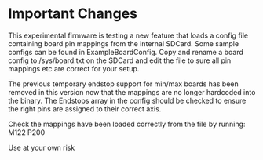# **Important Changes**

This experimental firmware is testing a new feature that loads a config file containing board pin mappings from the internal SDCard. Some sample configs can be found in ExampleBoardConfig. Copy and rename a board config to /sys/board.txt on the SDCard and edit the file to sure all pin mappings etc are correct for your setup.

The previous temporary endstop support for min/max boards has been removed in this version now that the mappings are no longer hardcoded into the binary. The Endstops array in the config should be checked to ensure the right pins are assigned to their correct axis.

Check the mappings have been loaded correctly from the file by running: M122 P200


Use at your own risk
